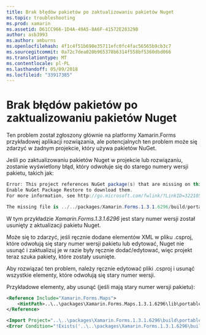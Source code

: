 ```yaml
---
title: Brak błędów pakietów po zaktualizowaniu pakietów Nuget
ms.topic: troubleshooting
ms.prod: xamarin
ms.assetid: D61CC966-1D4A-49A5-8A6F-41572E28329B
author: asb3993
ms.author: amburns
ms.openlocfilehash: 4f1c4f51b690e35711efc0fc4fac56565b9cb3c7
ms.sourcegitcommit: 0a72c7dea020b965378b6314f558bf5360dbd066
ms.translationtype: MT
ms.contentlocale: pl-PL
ms.lasthandoff: 05/09/2018
ms.locfileid: "33917385"
---
```

# <a name="missing-packages-error-after-updating-nuget-packages"></a>Brak błędów pakietów po zaktualizowaniu pakietów Nuget

Ten problem został zgłoszony głównie na platformy Xamarin.Forms przykładowej aplikacji rozwiązania, ale potencjalnych ten problem może się zdarzyć w żadnym projekcie, który używa pakietów NuGet. 

Jeśli po zaktualizowaniu pakietów Nuget w projekcie lub rozwiązaniu, zostanie wyświetlony błąd, który odwołuje się do starego numery wersji pakietu, takich jak:

```csharp
Error: This project references NuGet package(s) that are missing on this computer.
Enable NuGet Package Restore to download them.  
For more information, see http://go.microsoft.com/fwlink/?LinkID=322105

The missing file is ../../packages/Xamarin.Forms.1.3.1.6296/build/portable-win+net45+wp80+MonoAndroid10+MonoTouch10+Xamarin.iOS10/Xamarin.Forms.targets. (FormsGallery)

```

W tym przykładzie *Xamarin.Forms.1.3.1.6296* jest stary numer wersji został usunięty z aktualizacji pakietu Nuget.

Może się to zdarzyć, jeśli ręcznie dodane elementów XML w pliku .csproj, które odwołują się stary numer wersji pakietu lub edytować, Nuget nie usunąć i zaktualizuj je w razie były ręcznie dodać/edytować, więc projekt teraz szuka pakiety, które zostały usunięte. 

Aby rozwiązać ten problem, należy ręcznie edytować pliki .csproj i usunąć wszystkie elementy, które odwołują się stary numer wersji. 

Przykładowe elementy, aby usunąć (jeśli mają stary numer wersji pakietu):

```xml
<Reference Include="Xamarin.Forms.Maps">
    <HintPath>..\..\packages\Xamarin.Forms.Maps.1.3.1.6296\lib\portable-win+net45+wp80+MonoAndroid10+MonoTouch10+Xamarin.iOS10\Xamarin.Forms.Maps.dll</HintPath>
</Reference>

<Import Project="..\..\packages\Xamarin.Forms.1.3.1.6296\build\portable-win+net45+wp80+MonoAndroid10+MonoTouch10+Xamarin.iOS10\Xamarin.Forms.targets" Condition="Exists('..\..\packages\Xamarin.Forms.1.3.1.6296\build\portable-win+net45+wp80+MonoAndroid10+MonoTouch10+Xamarin.iOS10\Xamarin.Forms.targets')" />
<Error Condition="!Exists('..\..\packages\Xamarin.Forms.1.3.1.6296\build\portable-win+net45+wp80+MonoAndroid10+MonoTouch10+Xamarin.iOS10\Xamarin.Forms.targets')" Text="$([System.String]::Format('$(ErrorText)', '..\..\packages\Xamarin.Forms.1.3.1.6296\build\portable-win+net45+wp80+MonoAndroid10+MonoTouch10+Xamarin.iOS10\Xamarin.Forms.targets'))" />

```

